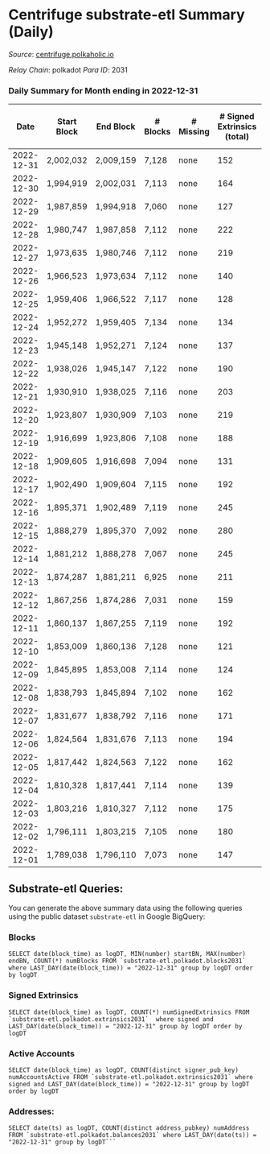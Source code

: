 # Centrifuge substrate-etl Summary (Daily)

_Source_: [centrifuge.polkaholic.io](https://centrifuge.polkaholic.io)

*Relay Chain*: polkadot
*Para ID*: 2031



### Daily Summary for Month ending in 2022-12-31


| Date | Start Block | End Block | # Blocks | # Missing | # Signed Extrinsics (total) | # Active Accounts | # Addresses with Balances | # Events | # Transfers | # XCM Transfers In | # XCM Transfers Out |
| ---- | ----------- | --------- | -------- | --------- | --------------------------- | ----------------- | ------------------------- | -------- | ----------- | ------------------ | ------------------- |
| 2022-12-31 | 2,002,032 | 2,009,159 | 7,128 | none  | 152 | 68 | 43,855 | 15,352 | 101  |   |   |
| 2022-12-30 | 1,994,919 | 2,002,031 | 7,113 | none  | 164 | 76 | 43,851 | 15,424 | 120  |   |   |
| 2022-12-29 | 1,987,859 | 1,994,918 | 7,060 | none  | 127 | 58 | 43,843 | 15,050 | 94  |   |   |
| 2022-12-28 | 1,980,747 | 1,987,858 | 7,112 | none  | 222 | 83 | 43,839 | 15,845 | 185  |   |   |
| 2022-12-27 | 1,973,635 | 1,980,746 | 7,112 | none  | 219 | 78 | 43,829 | 15,826 | 169  |   |   |
| 2022-12-26 | 1,966,523 | 1,973,634 | 7,112 | none  | 140 | 66 | 43,824 | 15,258 | 98  |   |   |
| 2022-12-25 | 1,959,406 | 1,966,522 | 7,117 | none  | 128 | 57 | 43,819 | 15,173 | 96  |   |   |
| 2022-12-24 | 1,952,272 | 1,959,405 | 7,134 | none  | 134 | 62 | 43,813 | 15,238 | 92  |   |   |
| 2022-12-23 | 1,945,148 | 1,952,271 | 7,124 | none  | 137 | 60 | 43,806 | 15,243 | 95  |   |   |
| 2022-12-22 | 1,938,026 | 1,945,147 | 7,122 | none  | 190 | 76 | 43,808 | 15,674 | 132  |   |   |
| 2022-12-21 | 1,930,910 | 1,938,025 | 7,116 | none  | 203 | 85 | 43,794 | 15,721 | 137  |   |   |
| 2022-12-20 | 1,923,807 | 1,930,909 | 7,103 | none  | 219 | 91 | 43,787 | 15,804 | 157  |   |   |
| 2022-12-19 | 1,916,699 | 1,923,806 | 7,108 | none  | 188 | 80 | 43,775 | 15,585 | 139  |   |   |
| 2022-12-18 | 1,909,605 | 1,916,698 | 7,094 | none  | 131 | 42 | 43,767 | 15,155 | 104  |   |   |
| 2022-12-17 | 1,902,490 | 1,909,604 | 7,115 | none  | 192 | 77 | 43,761 | 15,651 | 141  |   |   |
| 2022-12-16 | 1,895,371 | 1,902,489 | 7,119 | none  | 245 | 105 | 43,751 | 15,991 | 189  |   |   |
| 2022-12-15 | 1,888,279 | 1,895,370 | 7,092 | none  | 280 | 111 | 43,744 | 16,250 | 214  |   |   |
| 2022-12-14 | 1,881,212 | 1,888,278 | 7,067 | none  | 245 | 95 | 43,732 | 15,907 | 179  |   |   |
| 2022-12-13 | 1,874,287 | 1,881,211 | 6,925 | none  | 211 | 89 |  | 15,396 | 145  |   |   |
| 2022-12-12 | 1,867,256 | 1,874,286 | 7,031 | none  | 159 | 74 | 43,718 | 15,244 | 115  |   |   |
| 2022-12-11 | 1,860,137 | 1,867,255 | 7,119 | none  | 192 | 79 | 43,713 | 15,639 | 138  |   |   |
| 2022-12-10 | 1,853,009 | 1,860,136 | 7,128 | none  | 121 | 49 | 43,702 | 15,142 | 90  |   |   |
| 2022-12-09 | 1,845,895 | 1,853,008 | 7,114 | none  | 124 | 52 | 43,699 | 15,119 | 89  |   |   |
| 2022-12-08 | 1,838,793 | 1,845,894 | 7,102 | none  | 162 | 68 | 43,696 | 15,420 | 116  |   |   |
| 2022-12-07 | 1,831,677 | 1,838,792 | 7,116 | none  | 171 | 71 | 43,692 | 15,499 | 124  |   |   |
| 2022-12-06 | 1,824,564 | 1,831,676 | 7,113 | none  | 194 | 84 | 43,691 | 15,691 | 148  |   |   |
| 2022-12-05 | 1,817,442 | 1,824,563 | 7,122 | none  | 162 | 75 | 43,687 | 15,455 | 123  |   |   |
| 2022-12-04 | 1,810,328 | 1,817,441 | 7,114 | none  | 139 | 56 | 43,675 | 15,268 | 104  |   |   |
| 2022-12-03 | 1,803,216 | 1,810,327 | 7,112 | none  | 175 | 81 | 43,670 | 15,515 | 119  |   |   |
| 2022-12-02 | 1,796,111 | 1,803,215 | 7,105 | none  | 180 | 66 | 43,661 | 15,569 | 139  |   |   |
| 2022-12-01 | 1,789,038 | 1,796,110 | 7,073 | none  | 147 | 59 | 43,655 | 15,227 | 121  |   |   |

## Substrate-etl Queries:
You can generate the above summary data using the following queries using the public dataset `substrate-etl` in Google BigQuery:


### Blocks
```
SELECT date(block_time) as logDT, MIN(number) startBN, MAX(number) endBN, COUNT(*) numBlocks FROM `substrate-etl.polkadot.blocks2031`  where LAST_DAY(date(block_time)) = "2022-12-31" group by logDT order by logDT
```


### Signed Extrinsics
```
SELECT date(block_time) as logDT, COUNT(*) numSignedExtrinsics FROM `substrate-etl.polkadot.extrinsics2031`  where signed and LAST_DAY(date(block_time)) = "2022-12-31" group by logDT order by logDT
```


### Active Accounts
```
SELECT date(block_time) as logDT, COUNT(distinct signer_pub_key) numAccountsActive FROM `substrate-etl.polkadot.extrinsics2031` where signed and LAST_DAY(date(block_time)) = "2022-12-31" group by logDT order by logDT
```


### Addresses:
```
SELECT date(ts) as logDT, COUNT(distinct address_pubkey) numAddress FROM `substrate-etl.polkadot.balances2031` where LAST_DAY(date(ts)) = "2022-12-31" group by logDT```

